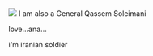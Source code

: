 <img src="https://s6.uupload.ir/files/3054397_qb3b.jpg">
I am also a General Qassem Soleimani




love...ana...


i'm iranian soldier
